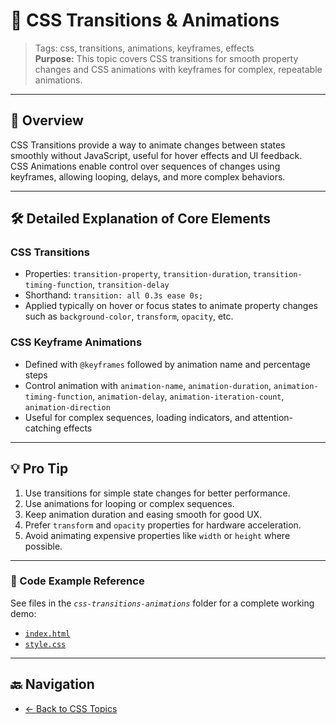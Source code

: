 # 🎨 CSS Transitions & Animations

> Tags: css, transitions, animations, keyframes, effects  
> **Purpose:** This topic covers CSS transitions for smooth property changes and CSS animations with keyframes for complex, repeatable animations.

---

## 📖 Overview

CSS Transitions provide a way to animate changes between states smoothly without JavaScript, useful for hover effects and UI feedback.  
CSS Animations enable control over sequences of changes using keyframes, allowing looping, delays, and more complex behaviors.

---

## 🛠️ Detailed Explanation of Core Elements

### CSS Transitions

- Properties: `transition-property`, `transition-duration`, `transition-timing-function`, `transition-delay`  
- Shorthand: `transition: all 0.3s ease 0s;`  
- Applied typically on hover or focus states to animate property changes such as `background-color`, `transform`, `opacity`, etc.

### CSS Keyframe Animations

- Defined with `@keyframes` followed by animation name and percentage steps  
- Control animation with `animation-name`, `animation-duration`, `animation-timing-function`, `animation-delay`, `animation-iteration-count`, `animation-direction`  
- Useful for complex sequences, loading indicators, and attention-catching effects

---

## 💡 Pro Tip

1. Use transitions for simple state changes for better performance.  
2. Use animations for looping or complex sequences.  
3. Keep animation duration and easing smooth for good UX.  
4. Prefer `transform` and `opacity` properties for hardware acceleration.  
5. Avoid animating expensive properties like `width` or `height` where possible.

---

### 🧪 Code Example Reference

See files in the _`css-transitions-animations`_ folder for a complete working demo:

- [`index.html`](index.html)  
- [`style.css`](style.css)

---

## 🔙 Navigation

- [← Back to CSS Topics](../README.md)
